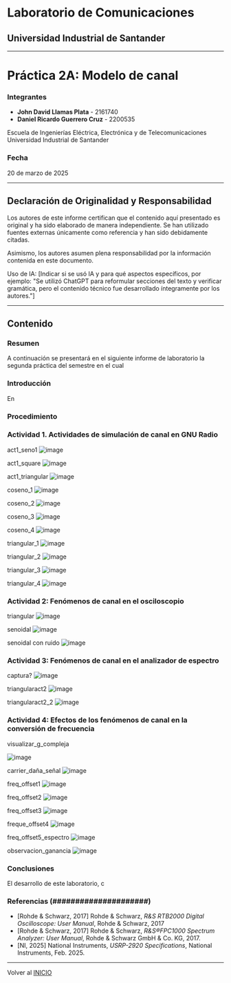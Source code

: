 # Laboratorio de Comunicaciones
## Universidad Industrial de Santander

---
# Práctica 2A: Modelo de canal

### Integrantes
- **John David Llamas Plata** - 2161740
- **Daniel Ricardo Guerrero Cruz** - 2200535

Escuela de Ingenierías Eléctrica, Electrónica y de Telecomunicaciones  
Universidad Industrial de Santander

### Fecha
20 de marzo de 2025

---

## Declaración de Originalidad y Responsabilidad
Los autores de este informe certifican que el contenido aquí presentado es original y ha sido elaborado de manera independiente. Se han utilizado fuentes externas únicamente como referencia y han sido debidamente citadas.

Asimismo, los autores asumen plena responsabilidad por la información contenida en este documento. 

Uso de IA: [Indicar si se usó IA y para qué aspectos específicos, por ejemplo: "Se utilizó ChatGPT para reformular secciones del texto y verificar gramática, pero el contenido técnico fue desarrollado íntegramente por los autores."]

---
## Contenido

### Resumen
A continuación se presentará en el siguiente informe de laboratorio la segunda práctica del semestre en el cual

### Introducción
En

### Procedimiento

### Actividad 1. Actividades de simulación de canal en GNU Radio

act1_seno1
![image](https://github.com/user-attachments/assets/3ac17e59-2b61-4050-9250-4073f4f6cbf3)

act1_square
![image](https://github.com/user-attachments/assets/c2b5ec21-ce45-483a-aaa8-6b7b626fb371)

act1_triangular
![image](https://github.com/user-attachments/assets/acd20367-7410-4e68-b063-e943798d8855)

coseno_1
![image](https://github.com/user-attachments/assets/3d494f87-bfe1-47df-be42-15da60e671b9)

coseno_2
![image](https://github.com/user-attachments/assets/f00efeb4-c1f5-4ff9-83e7-c217ef66eafa)

coseno_3
![image](https://github.com/user-attachments/assets/953a1ab8-0f76-4f8c-ac4e-d2808f9e64f6)

coseno_4
![image](https://github.com/user-attachments/assets/5d8ea3ac-5a98-4a20-ab65-e95613519d60)

triangular_1
![image](https://github.com/user-attachments/assets/b7efd8ca-2b91-4e45-8635-de726d55019f)

triangular_2
![image](https://github.com/user-attachments/assets/cc085435-7267-44a1-bbeb-849db7117501)

triangular_3
![image](https://github.com/user-attachments/assets/6f9a15e0-28a0-4c5b-9a74-572f20db5fa2)

triangular_4
![image](https://github.com/user-attachments/assets/1ab01d4a-ddf0-4fd7-bd77-c9cb76ce2570)


### Actividad 2: Fenómenos de canal en el osciloscopio

triangular
![image](https://github.com/user-attachments/assets/022d888a-a73a-47d8-88a3-212a453b3bb5)

senoidal
![image](https://github.com/user-attachments/assets/344aa7cb-3728-46c9-b8a3-4aeb68d617ec)

senoidal con ruido
![image](https://github.com/user-attachments/assets/431a6291-44f1-472e-89ec-2b9b17c0a8af)


### Actividad 3: Fenómenos de canal en el analizador de espectro

captura?
![image](https://github.com/user-attachments/assets/832fdd2a-7af4-4cff-8a6b-84f8f6021b88)

triangularact2
![image](https://github.com/user-attachments/assets/56c21060-30f4-4c3b-bfa3-a36da3c8aefa)

triangularact2_2
![image](https://github.com/user-attachments/assets/c7fbb41b-72f6-4989-b706-15a4c1f138ce)



### Actividad 4:  Efectos de los fenómenos de canal en la conversión de frecuencia

visualizar_g_compleja

![image](https://github.com/user-attachments/assets/24049f1d-b9c0-4c47-a020-093f2cb4b06d)

carrier_daña_señal
![image](https://github.com/user-attachments/assets/de5c9c88-14e9-4cc7-842d-56584a43fd6e)

freq_offset1
![image](https://github.com/user-attachments/assets/69c22cff-42b8-4131-865d-90245b8ab6ef)

freq_offset2
![image](https://github.com/user-attachments/assets/ebf89ea3-f750-40b8-8867-6febbf8e0034)

freq_offset3
![image](https://github.com/user-attachments/assets/a8b1dfc5-72fb-43e0-93e5-ceffe9ed8e34)

freque_offset4
![image](https://github.com/user-attachments/assets/f117fc87-e87e-446e-ba47-86376abbc31a)

freq_offset5_espectro
![image](https://github.com/user-attachments/assets/7393114f-3d93-4b5f-aa39-5bf12db5593b)

observacion_ganancia
![image](https://github.com/user-attachments/assets/d0baff28-9859-4b76-9426-233607c52a5c)


### Conclusiones
El desarrollo de este laboratorio, c

### Referencias (#####################)

- [Rohde & Schwarz, 2017] Rohde & Schwarz, *R&S RTB2000 Digital Oscilloscope: User Manual*, Rohde & Schwarz, 2017
- [Rohde & Schwarz, 2017] Rohde & Schwarz, *R&S®FPC1000 Spectrum Analyzer: User Manual*, Rohde & Schwarz GmbH & Co. KG, 2017.
- [NI, 2025] National Instruments, *USRP-2920 Specifications*, National Instruments, Feb. 2025.

---

Volver al [INICIO](#laboratorio-de-comunicaciones)
